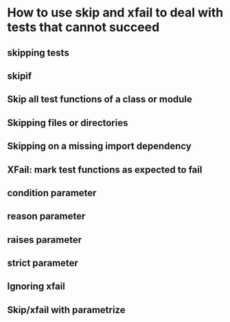 # How to use skip and xfail to deal with tests that cannot succeed

## skipping tests

## skipif


## Skip all test functions of a class or module

## Skipping files or directories

## Skipping on a missing import dependency

## XFail: mark test functions as expected to fail

## condition parameter

## reason parameter

## raises parameter

## strict parameter

## Ignoring xfail

## Skip/xfail with parametrize
